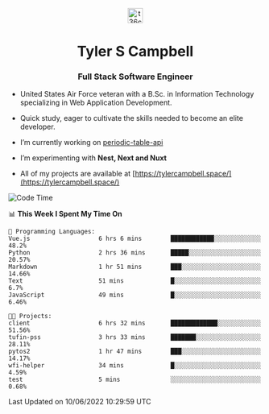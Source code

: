 <p align="center">
<a href="https://www.linkedin.com/in/t36campbell" target="blank"><img align="center" src="https://ik.imagekit.io/t36campbell/Portfolio/linkedin.png.original_m8bbGgPh6.png" alt="t36campbell" height="30" width="30" /></a>
</p>
<h1 align="center">Tyler S Campbell</h1>
<h3 align="center">Full Stack Software Engineer</h3>

* United States Air Force veteran with a B.Sc. in Information Technology specializing in Web Application Development. 

* Quick study, eager to cultivate the skills needed to become an elite developer.

* I’m currently working on [periodic-table-api](https://github.com/t36campbell/periodic-table-api)

* I’m experimenting with **Nest, Next and Nuxt**

* All of my projects are available at [https://tylercampbell.space/](https://tylercampbell.space/)

<!--START_SECTION:waka-->
![Code Time](http://img.shields.io/badge/Code%20Time-1%2C654%20hrs%209%20mins-blue)

📊 **This Week I Spent My Time On** 

```text
💬 Programming Languages: 
Vue.js                   6 hrs 6 mins        ████████████░░░░░░░░░░░░░   48.2% 
Python                   2 hrs 36 mins       █████░░░░░░░░░░░░░░░░░░░░   20.57% 
Markdown                 1 hr 51 mins        ███░░░░░░░░░░░░░░░░░░░░░░   14.66% 
Text                     51 mins             █░░░░░░░░░░░░░░░░░░░░░░░░   6.7% 
JavaScript               49 mins             █░░░░░░░░░░░░░░░░░░░░░░░░   6.46%

🐱‍💻 Projects: 
client                   6 hrs 32 mins       █████████████░░░░░░░░░░░░   51.56% 
tufin-pss                3 hrs 33 mins       ███████░░░░░░░░░░░░░░░░░░   28.11% 
pytos2                   1 hr 47 mins        ███░░░░░░░░░░░░░░░░░░░░░░   14.17% 
wfi-helper               34 mins             █░░░░░░░░░░░░░░░░░░░░░░░░   4.59% 
test                     5 mins              ░░░░░░░░░░░░░░░░░░░░░░░░░   0.68%

```


 Last Updated on 10/06/2022 10:29:59 UTC
<!--END_SECTION:waka-->
